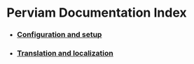 # Perviam Documentation Index

- ### [Configuration and setup](Configuration.md)
- ### [Translation and localization](Translation.md)